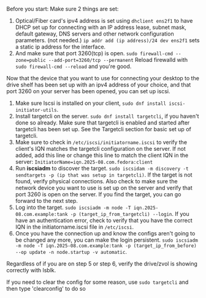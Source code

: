Before you start: Make sure 2 things are set:

1. Optical/Fiber card's ipv4 address is set using `dhclient ens2f1`  to have DHCP set up for connecting with an IP address lease, subnet mask, default gateway, DNS servers and other network configuration parameters. (not needed.) `ip addr add (ip address)/24 dev ens2f1` sets a static ip address for the interface.
2. And make sure that port 3260(tcp) is open. `sudo firewall-cmd --zone=public --add-port=3260/tcp --permanent` Reload firewalld with `sudo firewall-cmd --reload` and you're good.

Now that the device that you want to use for connecting your desktop to the drive shelf has been set up with an ipv4 address of your choice, and that port 3260 on your server has been opened, you can set up iscsi.

1. Make sure Iscsi is installed on your client, `sudo dnf install iscsi-initiator-utils`.
2. Install targetcli on the server. `sudo dnf install targetcli`, if you haven't done so already. Make sure that targetcli is enabled and started after targetcli has been set up. See the Targetcli section for basic set up of targetcli. 
3. Make sure to check in `/etc/iscsi/initiatorname.iscsi` to verify the client's IQN matches the targetcli configuration on the server. If not added, add this line or change this line to match the client IQN in the server: `InitiatorName=iqn.2025-08.com.fedora:client`
4. Run **iscsiadm** to discover the target. `sudo iscsidam -m discovery -t sendtargets -p (ip that was setup in targetcli)`. If the target is not found, verify physical connections. Also check to make sure the network device you want to use is set up on the server and verify that port 3260 is open on the server. If you find the target, you can go forward to the next step.
5. Log into the target. `sudo iscsiadm -m node -T iqn.2025-08.com.example:tank -p (target_ip_from_targetcli) --login`. If you have an authentication error, check to verify that you have the correct IQN in the initiatorname.iscsi file in `/etc/iscsi`. 
6. Once you have the connection up and know the configs aren't going to be changed any more, you can make the login persistent. `sudo iscsiadm -m node -T iqn.2025-08.com.example:tank -p (target_ip_from_before) --op update -n node.startup -v automatic`.

Regardless of if you are on step 5 or step 6, verify the drive/zvol is showing correctly with lsblk. 

If you need to clear the config for some reason, use `sudo targetcli` and then type 'clearconfig' to do so



